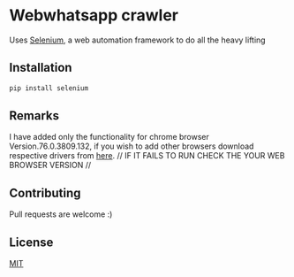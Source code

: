 # Webwhatsapp crawler

Uses [Selenium](https://pypi.org/project/selenium/), a web automation framework to do all the heavy lifting


## Installation

```bash
pip install selenium
```
## Remarks
 I have added only the functionality for chrome browser Version.76.0.3809.132, if you wish to add other browsers download respective drivers from [here](https://pypi.org/project/selenium/).
// IF IT FAILS TO RUN CHECK THE YOUR WEB BROWSER VERSION //


## Contributing
Pull requests are welcome :)



## License
[MIT](https://choosealicense.com/licenses/mit/)
